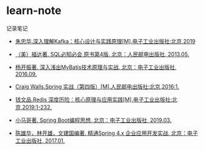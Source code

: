# learn-note
记录笔记

+ [朱忠华.深入理解Kafka：核心设计与实践原理[M].电子工业出版社:北京,2019](./kafka.md)

+ [（美）福达著. SQL必知必会 原书第4版. 北京：人民邮电出版社, 2013.05.](./SQL%20必知必会)

+ [杨开振著. 深入浅出MyBatis技术原理与实战. 北京：电子工业出版社, 2016.09.](./深入浅出%20MyBatis%20技术原理与实战)

+ [Craig Walls.Spring 实战（第四版）[M].人民邮电出版社:北京,2016:1.](./spring-in-action-4th/spring.md)

+ [钱文品.Redis 深度历险：核心原理与应用实践[M].电子工业出版社:北京,2019:1-232.](./Redis%20深度历险核心原理与应用实践)

+ [小马哥著. Spring Boot编程思想. 北京：电子工业出版社, 2019.03.](./SpringBoot%20编程思想)

+ [陈雄华，林开雄，文建国编著. 精通Spring 4.x 企业应用开发实战. 北京：电子工业出版社, 2017.01.](./精通Spring%204.x%20企业应用开发实战)
